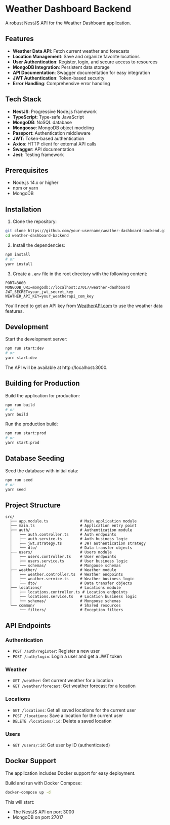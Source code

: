 # Weather Dashboard Backend

A robust NestJS API for the Weather Dashboard application.

## Features

- **Weather Data API**: Fetch current weather and forecasts
- **Location Management**: Save and organize favorite locations
- **User Authentication**: Register, login, and secure access to resources
- **MongoDB Integration**: Persistent data storage
- **API Documentation**: Swagger documentation for easy integration
- **JWT Authentication**: Token-based security
- **Error Handling**: Comprehensive error handling

## Tech Stack

- **NestJS**: Progressive Node.js framework
- **TypeScript**: Type-safe JavaScript
- **MongoDB**: NoSQL database
- **Mongoose**: MongoDB object modeling
- **Passport**: Authentication middleware
- **JWT**: Token-based authentication
- **Axios**: HTTP client for external API calls
- **Swagger**: API documentation
- **Jest**: Testing framework

## Prerequisites

- Node.js 14.x or higher
- npm or yarn
- MongoDB

## Installation

1. Clone the repository:

```bash
git clone https://github.com/your-username/weather-dashboard-backend.git
cd weather-dashboard-backend
```

2. Install the dependencies:

```bash
npm install
# or
yarn install
```

3. Create a `.env` file in the root directory with the following content:

```
PORT=3000
MONGODB_URI=mongodb://localhost:27017/weather-dashboard
JWT_SECRET=your_jwt_secret_key
WEATHER_API_KEY=your_weatherapi_com_key
```

You'll need to get an API key from [WeatherAPI.com](https://www.weatherapi.com) to use the weather data features.

## Development

Start the development server:

```bash
npm run start:dev
# or
yarn start:dev
```

The API will be available at http://localhost:3000.

## Building for Production

Build the application for production:

```bash
npm run build
# or
yarn build
```

Run the production build:

```bash
npm run start:prod
# or
yarn start:prod
```

## Database Seeding

Seed the database with initial data:

```bash
npm run seed
# or
yarn seed
```

## Project Structure

```
src/
  ├── app.module.ts              # Main application module
  ├── main.ts                    # Application entry point
  ├── auth/                      # Authentication module
  │   ├── auth.controller.ts     # Auth endpoints
  │   ├── auth.service.ts        # Auth business logic
  │   ├── jwt.strategy.ts        # JWT authentication strategy
  │   └── dto/                   # Data transfer objects
  ├── users/                     # Users module
  │   ├── users.controller.ts    # User endpoints
  │   ├── users.service.ts       # User business logic
  │   └── schemas/               # Mongoose schemas
  ├── weather/                   # Weather module
  │   ├── weather.controller.ts  # Weather endpoints
  │   ├── weather.service.ts     # Weather business logic
  │   └── dto/                   # Data transfer objects
  ├── locations/                 # Locations module
  │   ├── locations.controller.ts # Location endpoints
  │   ├── locations.service.ts   # Location business logic
  │   └── schemas/               # Mongoose schemas
  └── common/                    # Shared resources
      └── filters/               # Exception filters
```

## API Endpoints

### Authentication
- `POST /auth/register`: Register a new user
- `POST /auth/login`: Login a user and get a JWT token

### Weather
- `GET /weather`: Get current weather for a location
- `GET /weather/forecast`: Get weather forecast for a location

### Locations
- `GET /locations`: Get all saved locations for the current user
- `POST /locations`: Save a location for the current user
- `DELETE /locations/:id`: Delete a saved location

### Users
- `GET /users/:id`: Get user by ID (authenticated)

## Docker Support

The application includes Docker support for easy deployment.

Build and run with Docker Compose:

```bash
docker-compose up -d
```

This will start:
- The NestJS API on port 3000
- MongoDB on port 27017

